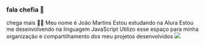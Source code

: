### fala chefia 👋
chega mais 💙💙
Meu nome é João Martins
Estou estudando na Alura
Estou me desenvolvendo na linguagem JavaScript
Utilizo esse espaço para minha organização e compartilhamento dos meu projetos desenvolvidos
![]([file:///C:/Users/jawnz/OneDrive/Ambiente%20de%20Trabalho/09-45-58-532_512.webp](https://www.google.com/url?sa=i&url=https%3A%2F%2Fpixabay.com%2Fpt%2Fgifs%2Fsorridente-emoji-feliz-acenando-1232%2F&psig=AOvVaw0LyCRGy1VMltR8-u99akAH&ust=1716219549474000&source=images&cd=vfe&opi=89978449&ved=0CBEQjRxqFwoTCJCV6JeGmoYDFQAAAAAdAAAAABAE))
